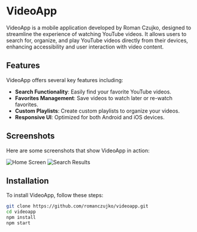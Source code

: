# VideoApp

VideoApp is a mobile application developed by Roman Czujko, designed to streamline the experience of watching YouTube videos. It allows users to search for, organize, and play YouTube videos directly from their devices, enhancing accessibility and user interaction with video content.

## Features

VideoApp offers several key features including:
- **Search Functionality**: Easily find your favorite YouTube videos.
- **Favorites Management**: Save videos to watch later or re-watch favorites.
- **Custom Playlists**: Create custom playlists to organize your videos.
- **Responsive UI**: Optimized for both Android and iOS devices.

## Screenshots

Here are some screenshots that show VideoApp in action:

![Home Screen](url-to-home-screen-screenshot)
![Search Results](url-to-search-results-screenshot)

## Installation

To install VideoApp, follow these steps:

```bash
git clone https://github.com/romanczujko/videoapp.git
cd videoapp
npm install
npm start
